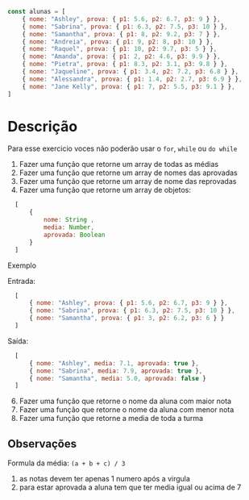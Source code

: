 ```javascript
const alunas = [
    { nome: "Ashley", prova: { p1: 5.6, p2: 6.7, p3: 9 } },
    { nome: "Sabrina", prova: { p1: 6.3, p2: 7.5, p3: 10 } },
    { nome: "Samantha", prova: { p1: 8, p2: 9.2, p3: 7 } },
    { nome: "Andreia", prova: { p1: 9, p2: 8, p3: 10 } },
    { nome: "Raquel", prova: { p1: 10, p2: 9.7, p3: 5 } },
    { nome: "Amanda", prova: { p1: 2, p2: 4.6, p3: 9.9 } },
    { nome: "Pietra", prova: { p1: 8.3, p2: 3.1, p3: 9.8 } },
    { nome: "Jaqueline", prova: { p1: 3.4, p2: 7.2, p3: 6.8 } },
    { nome: "Alessandra", prova: { p1: 1.4, p2: 2.7, p3: 6.9 } },
    { nome: "Jane Kelly", prova: { p1: 7, p2: 5.5, p3: 9.1 } },
]
```

# Descrição
Para esse exercicio voces não poderão usar o `for`, `while` ou `do while`

1) Fazer uma função que retorne um array de todas as médias
2) Fazer uma função que retorne um array de nomes das aprovadas
3) Fazer uma função que retorne um array de nome das reprovadas
4) Fazer uma função que retorne um array de objetos:
```javascript
  [
      { 
          nome: String , 
          media: Number, 
          aprovada: Boolean 
      }
  ] 
```
Exemplo

Entrada:
```javascript
  [
      { nome: "Ashley", prova: { p1: 5.6, p2: 6.7, p3: 9 } },
      { nome: "Sabrina", prova: { p1: 6.3, p2: 7.5, p3: 10 } },
      { nome: "Samantha", prova: { p1: 3, p2: 6.2, p3: 6 } }
  ]
```

Saída:
```javascript
  [
      { nome: "Ashley", media: 7.1, aprovada: true },
      { nome: "Sabrina", media: 7.9, aprovada: true },
      { nome: "Samantha", media: 5.0, aprovada: false }
  ]
```
6) Fazer uma função que retorne o nome da aluna com maior nota
7) Fazer uma função que retorne o nome da aluna com menor nota
8) Fazer uma função que retorne a media de toda a turma


## Observações
Formula da média: `(a + b + c) / 3`

1) as notas devem ter apenas 1 numero após a virgula
2) para estar aprovada a aluna tem que ter media igual ou acima de 7
